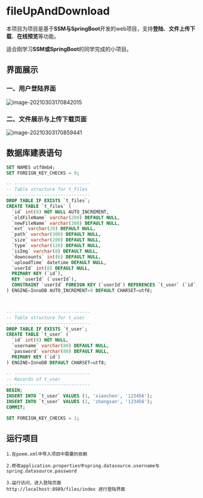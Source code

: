 # fileUpAndDownload

本项目为项目是基于**SSM与SpringBoot**开发的web项目，支持**登陆**、**文件上传下载**、**在线预览**等功能。

适合刚学习**SSM或SpringBoot**的同学完成的小项目。



## 界面展示

### 一、用户登陆界面

![image-20210303170842015](D:%5CCode%5CJava%5CJavaProject%5Cfiles%5CREADME.assets%5Cimage-20210303170842015.png)



### 二、文件展示与上传下载页面

![image-20210303170859441](D:%5CCode%5CJava%5CJavaProject%5Cfiles%5CREADME.assets%5Cimage-20210303170859441.png)



## 数据库建表语句

```sql
SET NAMES utf8mb4;
SET FOREIGN_KEY_CHECKS = 0;

-- ----------------------------
-- Table structure for t_files
-- ----------------------------
DROP TABLE IF EXISTS `t_files`;
CREATE TABLE `t_files` (
  `id` int(8) NOT NULL AUTO_INCREMENT,
  `oldFileName` varchar(200) DEFAULT NULL,
  `newFileName` varchar(300) DEFAULT NULL,
  `ext` varchar(20) DEFAULT NULL,
  `path` varchar(300) DEFAULT NULL,
  `size` varchar(200) DEFAULT NULL,
  `type` varchar(120) DEFAULT NULL,
  `isImg` varchar(8) DEFAULT NULL,
  `downcounts` int(6) DEFAULT NULL,
  `uploadTime` datetime DEFAULT NULL,
  `userId` int(8) DEFAULT NULL,
  PRIMARY KEY (`id`),
  KEY `userId` (`userId`),
  CONSTRAINT `userId` FOREIGN KEY (`userId`) REFERENCES `t_user` (`id`)
) ENGINE=InnoDB AUTO_INCREMENT=9 DEFAULT CHARSET=utf8;



-- ----------------------------
-- Table structure for t_user
-- ----------------------------
DROP TABLE IF EXISTS `t_user`;
CREATE TABLE `t_user` (
  `id` int(8) NOT NULL,
  `username` varchar(80) DEFAULT NULL,
  `password` varchar(80) DEFAULT NULL,
  PRIMARY KEY (`id`)
) ENGINE=InnoDB DEFAULT CHARSET=utf8;

-- ----------------------------
-- Records of t_user
-- ----------------------------
BEGIN;
INSERT INTO `t_user` VALUES (1, 'xiaochen', '123456');
INSERT INTO `t_user` VALUES (2, 'zhangsan', '123456');
COMMIT;

SET FOREIGN_KEY_CHECKS = 1;

```



## 运行项目

```
1.在poem.xml中导入项目中需要的依赖

2.修改application.properties中spring.datasource.username与spring.datasource.password

3.运行访问、进入登陆页面
http://localhost:8989/files/index 进行登陆界面
```